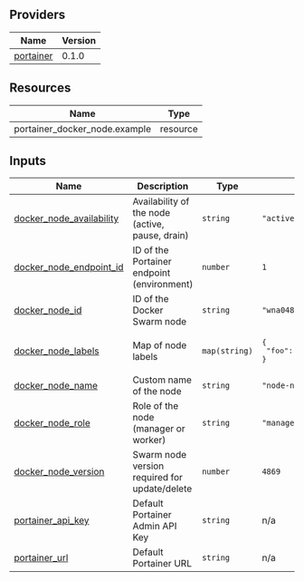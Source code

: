 <!-- BEGIN_TF_DOCS -->


## Providers

| Name | Version |
|------|---------|
| <a name="provider_portainer"></a> [portainer](#provider\_portainer) | 0.1.0 |

## Resources

| Name | Type |
|------|------|
| portainer_docker_node.example | resource |

## Inputs

| Name | Description | Type | Default | Required |
|------|-------------|------|---------|:--------:|
| <a name="input_docker_node_availability"></a> [docker\_node\_availability](#input\_docker\_node\_availability) | Availability of the node (active, pause, drain) | `string` | `"active"` | no |
| <a name="input_docker_node_endpoint_id"></a> [docker\_node\_endpoint\_id](#input\_docker\_node\_endpoint\_id) | ID of the Portainer endpoint (environment) | `number` | `1` | no |
| <a name="input_docker_node_id"></a> [docker\_node\_id](#input\_docker\_node\_id) | ID of the Docker Swarm node | `string` | `"wna048ajhbc1n1t5ispvf6mvg"` | no |
| <a name="input_docker_node_labels"></a> [docker\_node\_labels](#input\_docker\_node\_labels) | Map of node labels | `map(string)` | <pre>{<br/>  "foo": "barrerun"<br/>}</pre> | no |
| <a name="input_docker_node_name"></a> [docker\_node\_name](#input\_docker\_node\_name) | Custom name of the node | `string` | `"node-name"` | no |
| <a name="input_docker_node_role"></a> [docker\_node\_role](#input\_docker\_node\_role) | Role of the node (manager or worker) | `string` | `"manager"` | no |
| <a name="input_docker_node_version"></a> [docker\_node\_version](#input\_docker\_node\_version) | Swarm node version required for update/delete | `number` | `4869` | no |
| <a name="input_portainer_api_key"></a> [portainer\_api\_key](#input\_portainer\_api\_key) | Default Portainer Admin API Key | `string` | n/a | yes |
| <a name="input_portainer_url"></a> [portainer\_url](#input\_portainer\_url) | Default Portainer URL | `string` | n/a | yes |
<!-- END_TF_DOCS -->